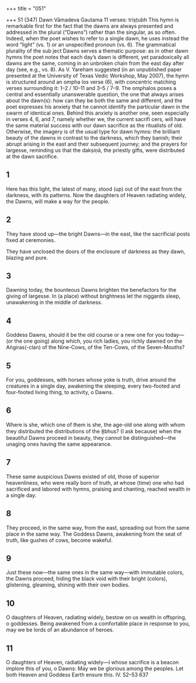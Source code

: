 +++
title = "051"

+++
51 (347)
Dawn
Vāmadeva Gautama
11 verses: triṣṭubh
This hymn is remarkable first for the fact that the dawns are always presented and  addressed in the plural (“Dawns”) rather than the singular, as so often. Indeed,  when the poet wishes to refer to a single dawn, he uses instead the word “light”  (vs. 1)  or an unspecified pronoun (vs. 6). The grammatical plurality of the sub
ject Dawns serves a thematic purpose: as in other dawn hymns the poet notes that  each day’s dawn is different, yet paradoxically all dawns are the same, coming in an  unbroken chain from the east day after day (see, e.g., vs. 8).
As V. Yareham suggested (in an unpublished paper presented at the University  of Texas Vedic Workshop, May 2007), the hymn is structured around an ompha los verse (6), with concentric matching verses surrounding it: 1–2 / 10–11 and  3–5 / 7–9. The omphalos poses a central and essentially unanswerable question,  the one that always arises about the dawn(s): how can they be both the same  and different, and the poet expresses his anxiety that he cannot identify the  particular dawn in the swarm of identical ones. Behind this anxiety is another  one, seen especially in verses 4, 6, and 7, namely whether we, the current sacrifi cers, will have the same material success with our dawn sacrifice as the ritualists  of old.
Otherwise, the imagery is of the usual type for dawn hymns:  the brilliant  beauty of the dawns in contrast to the darkness, which they banish; their abrupt  arising in the east and their subsequent journey; and the prayers for largesse,  reminding us that the dakṣiṇā, the priestly gifts, were distributed at the dawn  sacrifice.
## 1
Here has this light, the latest of many, stood (up) out of the east from the  darkness, with its patterns.
Now the daughters of Heaven radiating widely, the Dawns, will make a  way for the people.
## 2
They have stood up—the bright Dawns—in the east, like the sacrificial  posts fixed at ceremonies.

They have unclosed the doors of the enclosure of darkness as they  dawn, blazing and pure.
## 3
Dawning today, the bounteous Dawns brighten the benefactors for the  giving of largesse.
In (a place) without brightness let the niggards sleep, unawakening in  the middle of darkness.
## 4
Goddess Dawns, should it be the old course or a new one for  you today—
(or the one going) along which, you rich ladies, you richly dawned  on the Aṅgiras(-clan) of the Nine-Cows, of the Ten-Cows, of the  Seven-Mouths?
## 5
For you, goddesses, with horses whose yoke is truth, drive around the  creatures in a single day,
awakening the sleeping, every two-footed and four-footed living thing,  to activity, o Dawns.
## 6
Where is she, which one of them is she, the age-old one along  with whom they distributed the distributions of the
R̥bhus?
(I ask because) when the beautiful Dawns proceed in beauty, they  cannot be distinguished—the unaging ones having the same
appearance.
## 7
These same auspicious Dawns existed of old, those of superior  heavenliness, who were really born of truth,
at whose (time) one who had sacrificed and labored with
hymns, praising and chanting, reached wealth in a single
day.
## 8
They proceed, in the same way, from the east, spreading out from the  same place in the same way.
The Goddess Dawns, awakening from the seat of truth, like gushes of  cows, become wakeful.
## 9
Just these now—the same ones in the same way—with immutable  colors, the Dawns proceed,
hiding the black void with their bright (colors), glistening, gleaming,  shining with their own bodies.
## 10
O daughters of Heaven, radiating widely, bestow on us wealth in  offspring, o goddesses.
Being awakened from a comfortable place in response to you, may we  be lords of an abundance of heroes.
## 11
O daughters of Heaven, radiating widely—I whose sacrifice is a beacon  implore this of you, o Dawns:
May we be glorious among the peoples. Let both Heaven and Goddess  Earth ensure this.
IV. 52–53 637